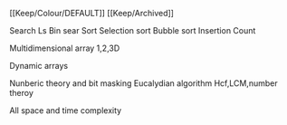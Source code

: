 [[Keep/Colour/DEFAULT]] [[Keep/Archived]] 

Search
Ls
Bin sear
Sort
Selection sort
Bubble sort
Insertion
Count

Multidimensional array
1,2,3D

Dynamic arrays

Nunberic theory and bit masking
Eucalydian algorithm
Hcf,LCM,number theroy



All space and time complexity

